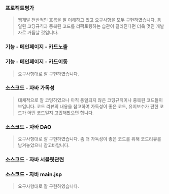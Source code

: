 ### 프로젝트평가
> 웹개발 전반적인 흐름을 잘 이해하고 있고 요구사항을 모두 구현하였습니다.
> 통일된 코딩규칙과 중복된 코드를 리팩토링하는 습관이 길러진다면 더욱 멋진 개발자로 거듭날 것입니다.

### 기능 - 메인페이지 - 카드노출
### 기능 - 메인페이지 - 카드이동
> 요구사항대로 잘 구현하였습니다.

### 소스코드 - 자바 가독성
> 대체적으로 잘 코딩하였으나 아직 통일되지 않은 코딩규칙이나 중복된 코드들이 보입니다.
> 코드 리뷰의 내용을 참고하여 가독성이 좋은 코드, 유지보수가 편한 코드가 어떤 코드일지 고민해봤으면 합니다.

### 소스코드 - 자바 DAO
> 요구사항대로 잘 구현하였습니다.
> 좀 더 가독성이 좋은 코드를 위해 코드리뷰를 남겨놓았으니 참고바랍니다.

### 소스코드 - 자바 서블릿관련
### 소스코드 - 자바 main.jsp
> 요구사항대로 잘 구현하였습니다.
